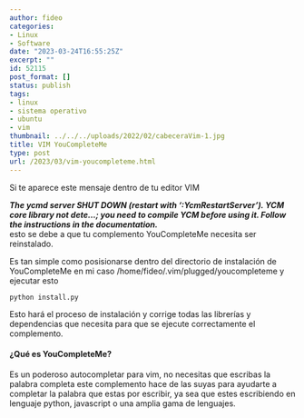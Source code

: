 ```yaml
---
author: fideo
categories:
- Linux
- Software
date: "2023-03-24T16:55:25Z"
excerpt: ""
id: 52115
post_format: []
status: publish
tags:
- linux
- sistema operativo
- ubuntu
- vim
thumbnail: ../../../uploads/2022/02/cabeceraVim-1.jpg
title: VIM YouCompleteMe
type: post
url: /2023/03/vim-youcompleteme.html
---
```

Si te aparece este mensaje dentro de tu editor VIM  
  
***The ycmd server SHUT DOWN (restart with ‘:YcmRestartServer’). YCM core library not dete…; you need to compile YCM before using it. Follow the instructions in the documentation.***   
esto se debe a que tu complemento YouCompleteMe necesita ser reinstalado.

Es tan simple como posisionarse dentro del directorio de instalación de YouCompleteMe en mi caso /home/fideo/.vim/plugged/youcompleteme y ejecutar esto

```
python install.py
```

Esto hará el proceso de instalación y corrige todas las librerías y dependencias que necesita para que se ejecute correctamente el complemento.

#### ¿Qué es YouCompleteMe?

Es un poderoso autocompletar para vim, no necesitas que escribas la palabra completa este complemento hace de las suyas para ayudarte a completar la palabra que estas por escribir, ya sea que estes escribiendo en lenguaje python, javascript o una amplia gama de lenguajes.

